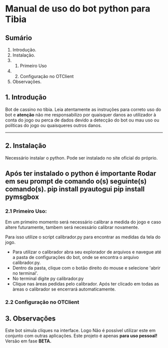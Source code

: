 # Manual de uso do bot python para Tibia

## Sumário
1. Introdução.
2. Instalação.
2. 1. Primeiro Uso
2. 2. Configuração no OTClient
3. Observações.

## 1. Introdução

Bot de cassino no tibia.
Leia atentamente as instruções para correto uso do bot e __atenção__ não me responsabilizo por quaisquer danos ao utilizador à conta do jogo ou perca de dados devido a detecção do bot ou mau uso ou políticas do jogo ou quaisqueres outros danos. 


---

## 2. Instalação

Necessário instalar o python. Pode ser instalado no site oficial do próprio. 

Após ter instalado o python é importante Rodar em seu prompt de comando o(s) seguinte(s) comando(s).
    pip install pyautogui
    pip install pymsgbox
---
### 2.1 Primeiro Uso: 
Em um primeiro momento será necessário calibrar a medida do jogo e caso altere futuramente, tambem será necessário calibrar novamente.

Para isso utilize o script calibrador.py para encontrar as medidas da tela do jogo.
- Para utilizar o calibrador abra seu explorador de arquivos e navegue até a pasta de configurações do bot, onde se encontra o arquivo calibrador.py.
- Dentro da pasta, clique com o botão direito do mouse e selecione 'abrir no terminal'.
- No terminal digite py calibrador.py
- Clique nas àreas pedidas pelo calibrador.
Após ter clicado em todas as àreas o calibrador se encerrará automaticamente.
### 2.2 Configuração no OTClient

## 3. Observações
Este bot simula cliques na interface. Logo Não é possível utilizar este em conjunto com outras aplicações.
Este projeto é apenas __para uso pessoal!__
Versão em fase __BETA.__

